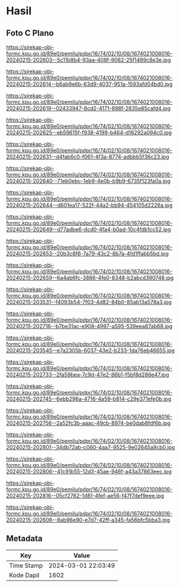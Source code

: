 # Hasil

## Foto C Plano

https://sirekap-obj-formc.kpu.go.id/89e0/pemilu/pdpr/16/74/02/10/08/1674021008016-20240215-202603--5c11b8b4-93aa-408f-9082-25f1489c8e3e.jpg

https://sirekap-obj-formc.kpu.go.id/89e0/pemilu/pdpr/16/74/02/10/08/1674021008016-20240215-202614--b6ab9e6b-63d9-4037-951a-1593afd04bd0.jpg

https://sirekap-obj-formc.kpu.go.id/89e0/pemilu/pdpr/16/74/02/10/08/1674021008016-20240215-202619--02433947-8cd2-4171-898f-2835e85cafd4.jpg

https://sirekap-obj-formc.kpu.go.id/89e0/pemilu/pdpr/16/74/02/10/08/1674021008016-20240215-202625--eb59615f-f938-4199-b464-d16292a094c0.jpg

https://sirekap-obj-formc.kpu.go.id/89e0/pemilu/pdpr/16/74/02/10/08/1674021008016-20240215-202631--d4fab6c0-f061-4f3a-8774-adbbb5f36c23.jpg

https://sirekap-obj-formc.kpu.go.id/89e0/pemilu/pdpr/16/74/02/10/08/1674021008016-20240215-202640--71eb0ebc-1eb9-4e0b-b9b9-6735f123fa0a.jpg

https://sirekap-obj-formc.kpu.go.id/89e0/pemilu/pdpr/16/74/02/10/08/1674021008016-20240215-202644--d601ea17-522f-44a2-bb94-454105d2226a.jpg

https://sirekap-obj-formc.kpu.go.id/89e0/pemilu/pdpr/16/74/02/10/08/1674021008016-20240215-202649--d77adbe6-dcd0-4fa4-b0ad-10c4fdb1cc52.jpg

https://sirekap-obj-formc.kpu.go.id/89e0/pemilu/pdpr/16/74/02/10/08/1674021008016-20240215-202653--20b3c8f6-7a79-43c2-8b7a-4fd1ffabb5bd.jpg

https://sirekap-obj-formc.kpu.go.id/89e0/pemilu/pdpr/16/74/02/10/08/1674021008016-20240215-202659--6a4ab6fc-3886-4fe0-8348-b2abcd390748.jpg

https://sirekap-obj-formc.kpu.go.id/89e0/pemilu/pdpr/16/74/02/10/08/1674021008016-20240215-203531--f4093b54-7f03-4d82-84b0-85ab13a578a3.jpg

https://sirekap-obj-formc.kpu.go.id/89e0/pemilu/pdpr/16/74/02/10/08/1674021008016-20240215-202716--b7be31ac-e908-4997-a595-539eea87ab68.jpg

https://sirekap-obj-formc.kpu.go.id/89e0/pemilu/pdpr/16/74/02/10/08/1674021008016-20240215-203545--e7a2305b-6037-43e2-b233-1da76eb46655.jpg

https://sirekap-obj-formc.kpu.go.id/89e0/pemilu/pdpr/16/74/02/10/08/1674021008016-20240215-202733--2fa59bea-7c9d-47e2-86b1-f5bf8d286e47.jpg

https://sirekap-obj-formc.kpu.go.id/89e0/pemilu/pdpr/16/74/02/10/08/1674021008016-20240215-202745--6ebb296a-4716-4a59-b814-c29e371efe0b.jpg

https://sirekap-obj-formc.kpu.go.id/89e0/pemilu/pdpr/16/74/02/10/08/1674021008016-20240215-202756--2a52fc3b-aaac-49cb-8974-be0dab8fdf6b.jpg

https://sirekap-obj-formc.kpu.go.id/89e0/pemilu/pdpr/16/74/02/10/08/1674021008016-20240215-202801--34db72ab-c060-4aa7-9525-9e02645a9cb0.jpg

https://sirekap-obj-formc.kpu.go.id/89e0/pemilu/pdpr/16/74/02/10/08/1674021008016-20240215-202806--41c91b55-12d3-45ae-946f-a43a37863eec.jpg

https://sirekap-obj-formc.kpu.go.id/89e0/pemilu/pdpr/16/74/02/10/08/1674021008016-20240215-202816--05cf2762-1d81-4fef-ae56-f47f7def9eee.jpg

https://sirekap-obj-formc.kpu.go.id/89e0/pemilu/pdpr/16/74/02/10/08/1674021008016-20240215-202606--8ab96e90-e7d7-42ff-a345-fa56bfc5bba3.jpg


## Metadata

| Key        | Value               |
| ---------- | ------------------- |
| Time Stamp | 2024-03-01 22:03:49 |
| Kode Dapil | 1602                |



